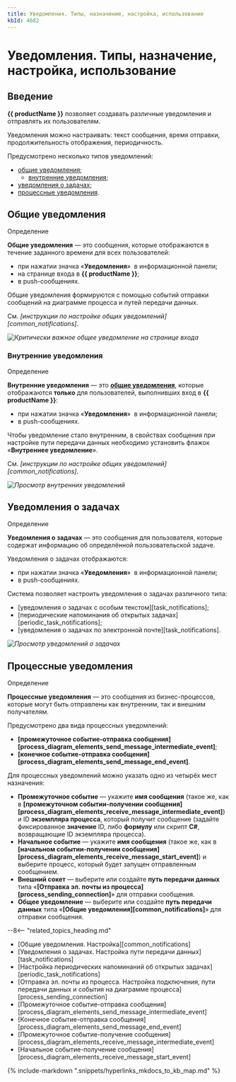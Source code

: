 ```yaml
---
title: Уведомления. Типы, назначение, настройка, использование
kbId: 4682
---
```


# Уведомления. Типы, назначение, настройка, использование

## Введение

**{{ productName }}** позволяет создавать различные уведомления и отправлять их пользователям.

Уведомления можно настраивать: текст сообщения, время отправки, продолжительность отображения, периодичность.

Предусмотрено несколько типов уведомлений:

- [общие уведомления](#notification_types_common);
  - [внутренние уведомления](#notification_types_internal);
- [уведомления о задачах](#notification_types_task);
- [процессные уведомления](#notification_types_process).

## Общие уведомления

Определение

**Общие уведомления** — это сообщения, которые отображаются в течение заданного времени для всех пользователей:

- при нажатии значка «**Уведомления**» *‌* в информационной панели;
- на странице входа в **{{ productName }}**;
- в push-сообщениях.

Общие уведомления формируются с помощью событий отправки сообщений на диаграмме процесса и путей передачи данных.

См. *[инструкции по настройке общих уведомлений][common_notifications]*.

_![Критически важное общее уведомление на странице входа](/platform/v5.0/administration/connections_communication_routes/system_connections/notifications/img/common_notifications_entry_page_urgent_message.png)_

### Внутренние уведомления

Определение

**Внутренние уведомления** — это **[общие уведомления](#notification_types_common)**, которые отображаются **только** для пользователей, выполнивших вход в **{{ productName }}**:

- при нажатии значка «**Уведомления**» *‌* в информационной панели;
- в push-сообщениях.

Чтобы уведомление стало внутренним, в свойствах сообщения при настройке пути передачи данных необходимо установить флажок «**Внутреннее уведомление**».

См. *[инструкции по настройке общих уведомлений][common_notifications]*.

_![Просмотр внутренних уведомлений](/platform/v5.0/administration/connections_communication_routes/system_connections/notifications/img/common_notifications_board_call.png)_

## Уведомления о задачах

Определение

**Уведомления о задачах** — это сообщения для пользователя, которые содержат информацию об определённой пользовательской задаче.

Уведомления о задачах отображаются:

- при нажатии значка «**Уведомления**» *‌* в информационной панели;
- в push-сообщениях.

Система позволяет настроить уведомления о задачах различного типа:

- [уведомления о задачах с особым текстом][task_notifications];
- [периодические напоминания об открытых задачах][periodic_task_notifications];
- [уведомления о задачах по электронной почте][task_notifications].

_![Просмотр уведомлений о задачах](/platform/v5.0/administration/connections_communication_routes/system_connections/notifications/img/task_notifications_view.png)_

## Процессные уведомления

Определение

**Процессные уведомления** — это сообщения из бизнес-процессов, которые могут быть отправлены как внутренним, так и внешним получателям.

Предусмотрено два вида процессных уведомлений:

- **[промежуточное событие-отправка сообщения][process_diagram_elements_send_message_intermediate_event]**;
- **[конечное событие-отправка сообщения][process_diagram_elements_send_message_end_event]**.

Для процессных уведомлений можно указать одно из четырёх мест назначения:

- **Промежуточное событие** — укажите **имя сообщения** (такое же, как в **[промежуточном событии-получении сообщения][process_diagram_elements_receive_message_intermediate_event]**) и ID **экземпляра процесса**, который получит сообщение (задайте фиксированное **значение** ID, либо **формулу** или скрипт **C#**, возвращающие ID экземпляра процесса).
- **Начальное событие** — укажите **имя сообщения** (такое же, как в **[начальном событии-получении сообщения][process_diagram_elements_receive_message_start_event]**) и выберите процесс, который будет запущен отправленным сообщением.
- **Внешний сокет** — выберите или создайте **путь передачи данных** типа «**[Отправка эл. почты из процесса][process_sending_connection]**» для отправки сообщения.
- **Общее уведомление** — выберите или создайте **путь передачи данных** типа «**[Общие уведомления][common_notifications]**» для отправки сообщения.

--8<-- "related_topics_heading.md"

- [Общие уведомления. Настройка][common_notifications]
- [Уведомления о задачах. Настройка пути передачи данных][task_notifications]
- [Настройка периодических напоминаний об открытых задачах][periodic_task_notifications]
- [Отправка эл. почты из процесса. Настройка подключения, пути передачи данных и события на диаграмме процесса][process_sending_connection]
- [Промежуточное событие-отправка сообщения][process_diagram_elements_send_message_intermediate_event]
- [Конечное событие-отправка сообщения][process_diagram_elements_send_message_end_event]
- [Промежуточное событие-получение сообщения][process_diagram_elements_receive_message_intermediate_event]
- [Начальное событие-получение сообщения][process_diagram_elements_receive_message_start_event]

{% include-markdown ".snippets/hyperlinks_mkdocs_to_kb_map.md" %}
